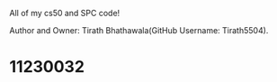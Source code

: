 All of my cs50 and SPC code!

Author and Owner: Tirath Bhathawala(GitHub Username: Tirath5504).
# 11230032